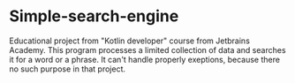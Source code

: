 # Simple-search-engine
Educational project from "Kotlin developer" course from Jetbrains Academy.
This program processes a limited collection of data and searches it for a word or a phrase.
It can't handle properly exeptions, because there no such purpose in that project.
